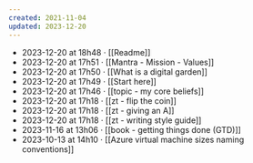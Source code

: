```yaml
---
created: 2021-11-04
updated: 2023-12-20
---
```

- 2023-12-20 at 18h48 · [[Readme]]
- 2023-12-20 at 17h51 · [[Mantra - Mission - Values]]
- 2023-12-20 at 17h50 · [[What is a digital garden]]
- 2023-12-20 at 17h49 · [[Start here]]
- 2023-12-20 at 17h46 · [[topic - my core beliefs]]
- 2023-12-20 at 17h18 · [[zt - flip the coin]]
- 2023-12-20 at 17h18 · [[zt - giving an A]]
- 2023-12-20 at 17h18 · [[zt - writing style guide]]
- 2023-11-16 at 13h06 · [[book - getting things done (GTD)]]
- 2023-10-13 at 14h10 · [[Azure virtual machine sizes naming conventions]]
